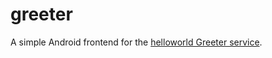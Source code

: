 # greeter

A simple Android frontend for the [helloworld Greeter service](/protos/helloworld.proto).